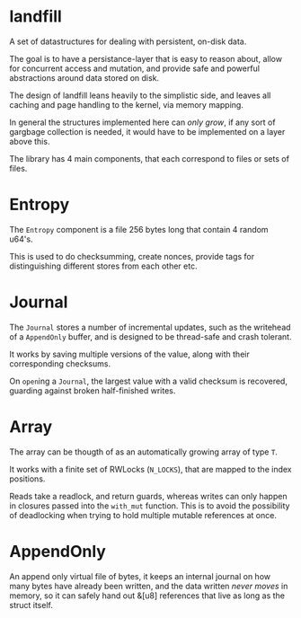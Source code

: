 # landfill

A set of datastructures for dealing with persistent, on-disk data.

The goal is to have a persistance-layer that is easy to reason about, allow for concurrent access and mutation, and provide safe and powerful abstractions around data stored on disk.

The design of landfill leans heavily to the simplistic side, and leaves all caching and page handling to the kernel, via memory mapping.

In general the structures implemented here can _only grow_, if any sort of gargbage collection is needed, it would have to be implemented on a layer above this.

The library has 4 main components, that each correspond to files or sets of files.

# Entropy

The `Entropy` component is a file 256 bytes long that contain 4 random u64's.

This is used to do checksumming, create nonces, provide tags for distinguishing different stores from each other etc.

# Journal

The `Journal` stores a number of incremental updates, such as the writehead of a `AppendOnly` buffer, and is designed to be thread-safe and crash tolerant.

It works by saving multiple versions of the value, along with their corresponding checksums.

On `open`ing a `Journal`, the largest value with a valid checksum is recovered, guarding against broken half-finished writes.

# Array

The array can be thougth of as an automatically growing array of type `T`.

It works with a finite set of RWLocks (`N_LOCKS`), that are mapped to the index positions.

Reads take a readlock, and return guards, whereas writes can only happen in closures passed into the `with_mut` function. This is to avoid the possibility of deadlocking when trying to hold multiple mutable references at once.

# AppendOnly

An append only virtual file of bytes, it keeps an internal journal on how many bytes have already been written, and the data written _never moves_ in memory, so it can safely hand out &[u8] references that live as long as the struct itself.
